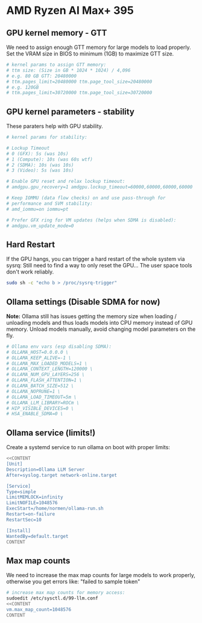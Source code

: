 # AMD Ryzen AI Max+ 395

## GPU kernel memory - GTT
We need to assign enough GTT memory for large models to load properly.
Set the VRAM size in BIOS to minimum (1GB) to maximize GTT size.
```bash
# kernel params to assign GTT memory:
# ttm size: (Size in GB * 1024 * 1024) / 4,096
# e.g. 80 GB GTT: 20480000
# ttm.pages_limit=20480000 ttm.page_tool_size=20480000
# e.g. 120GB 
# ttm.pages_limit=30720000 ttm.page_tool_size=30720000
```

## GPU kernel parameters - stability
These paraters help with GPU stability.
```bash
# kernel params for stability:

# Lockup Timeout
# 0 (GFX): 5s (was 10s)
# 1 (Compute): 10s (was 60s wtf)
# 2 (SDMA): 10s (was 10s)
# 3 (Video): 5s (was 10s)

# Enable GPU reset and relax lockup timeout:
# amdgpu.gpu_recovery=1 amdgpu.lockup_timeout=60000,60000,60000,60000

# Keep IOMMU (data flow checks) on and use pass-through for
# performance and SVM stability:
# amd_iommu=on iommu=pt

# Prefer GFX ring for VM updates (helps when SDMA is disabled):
# amdgpu.vm_update_mode=0
```

## Hard Restart
If the GPU hangs, you can trigger a hard restart of the whole system via sysrq:
Still need to find a way to only reset the GPU... The user space tools don't work reliably.
```bash
sudo sh -c "echo b > /proc/sysrq-trigger"
```

## Ollama settings (Disable SDMA for now)
**Note:** Ollama still has issues getting the memory size when loading / unloading models
and thus loads models into CPU memory instead of GPU memory.
Unload models manually, avoid changing model parameters on the fly.
```bash
# Ollama env vars (esp disabling SDMA):
# OLLAMA_HOST=0.0.0.0 \
# OLLAMA_KEEP_ALIVE=-1 \
# OLLAMA_MAX_LOADED_MODELS=1 \
# OLLAMA_CONTEXT_LENGTH=120000 \
# OLLAMA_NUM_GPU_LAYERS=256 \
# OLLAMA_FLASH_ATTENTION=1 \
# OLLAMA_BATCH_SIZE=512 \
# OLLAMA_NOPRUNE=1 \
# OLLAMA_LOAD_TIMEOUT=5m \
# OLLAMA_LLM_LIBRARY=ROCm \
# HIP_VISIBLE_DEVICES=0 \
# HSA_ENABLE_SDMA=0 \ 

```

## Ollama service (limits!)
Create a systemd service to run ollama on boot with proper limits:
```bash
<<CONTENT
[Unit]
Description=Ollama LLM Server
After=syslog.target network-online.target

[Service]
Type=simple
LimitMEMLOCK=infinity
LimitNOFILE=1048576
ExecStart=/home/normen/ollama-run.sh
Restart=on-failure
RestartSec=10

[Install]
WantedBy=default.target
CONTENT
```

## Max map counts
We need to increase the max map counts for large models to work properly,
otherwise you get errors like: "failed to sample token"
```bash
# increase max map counts for memory access:
sudoedit /etc/sysctl.d/99-llm.conf
<<CONTENT
vm.max_map_count=1048576
CONTENT
```
